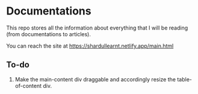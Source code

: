 # Documentations

This repo stores all the information about everything that I will be reading (from documentations to articles).

You can reach the site at <https://shardullearnt.netlify.app/main.html>

## To-do

1. Make the main-content div draggable and accordingly resize the table-of-content div.
